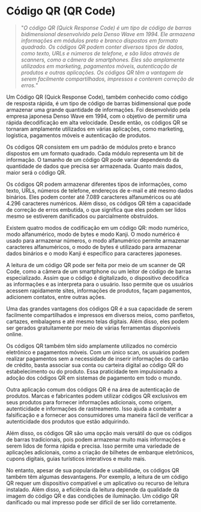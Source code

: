 # Código QR (QR Code)

>"*O código QR (Quick Response Code) é um tipo de código de barras bidimensional desenvolvido pela Denso Wave em 1994. Ele armazena informações em módulos preto e branco dispostos em formato quadrado. Os códigos QR podem conter diversos tipos de dados, como texto, URLs e números de telefone, e são lidos através de scanners, como a câmera de smartphones. Eles são amplamente utilizados em marketing, pagamentos móveis, autenticação de produtos e outras aplicações. Os códigos QR têm a vantagem de serem facilmente compartilhados, impressos e conterem correção de erros.*"

Um Código QR (Quick Response Code), também conhecido como código de resposta rápida, é um tipo de código de barras bidimensional que pode armazenar uma grande quantidade de informações. Foi desenvolvido pela empresa japonesa Denso Wave em 1994, com o objetivo de permitir uma rápida decodificação em alta velocidade. Desde então, os códigos QR se tornaram amplamente utilizados em várias aplicações, como marketing, logística, pagamentos móveis e autenticação de produtos.

Os códigos QR consistem em um padrão de módulos preto e branco dispostos em um formato quadrado. Cada módulo representa um bit de informação. O tamanho de um código QR pode variar dependendo da quantidade de dados que precisa ser armazenada. Quanto mais dados, maior será o código QR.

Os códigos QR podem armazenar diferentes tipos de informações, como texto, URLs, números de telefone, endereços de e-mail e até mesmo dados binários. Eles podem conter até 7.089 caracteres alfanuméricos ou até 4.296 caracteres numéricos. Além disso, os códigos QR têm a capacidade de correção de erros embutida, o que significa que eles podem ser lidos mesmo se estiverem danificados ou parcialmente obstruídos.

Existem quatro modos de codificação em um código QR: modo numérico, modo alfanumérico, modo de bytes e modo Kanji. O modo numérico é usado para armazenar números, o modo alfanumérico permite armazenar caracteres alfanuméricos, o modo de bytes é utilizado para armazenar dados binários e o modo Kanji é específico para caracteres japoneses.

A leitura de um código QR pode ser feita por meio de um scanner de QR Code, como a câmera de um smartphone ou um leitor de código de barras especializado. Assim que o código é digitalizado, o dispositivo decodifica as informações e as interpreta para o usuário. Isso permite que os usuários acessem rapidamente sites, informações de produtos, façam pagamentos, adicionem contatos, entre outras ações.

Uma das grandes vantagens dos códigos QR é a sua capacidade de serem facilmente compartilhados e impressos em diversos meios, como panfletos, cartazes, embalagens e até mesmo telas digitais. Além disso, eles podem ser gerados gratuitamente por meio de várias ferramentas disponíveis online.

Os códigos QR também têm sido amplamente utilizados no comércio eletrônico e pagamentos móveis. Com um único scan, os usuários podem realizar pagamentos sem a necessidade de inserir informações do cartão de crédito, basta associar sua conta ou carteira digital ao código QR do estabelecimento ou do produto. Essa praticidade tem impulsionado a adoção dos códigos QR em sistemas de pagamento em todo o mundo.

Outra aplicação comum dos códigos QR é na área de autenticação de produtos. Marcas e fabricantes podem utilizar códigos QR exclusivos em seus produtos para fornecer informações adicionais, como origem, autenticidade e informações de rastreamento. Isso ajuda a combater a falsificação e a fornecer aos consumidores uma maneira fácil de verificar a autenticidade dos produtos que estão adquirindo.

Além disso, os códigos QR são uma opção mais versátil do que os códigos de barras tradicionais, pois podem armazenar muito mais informações e serem lidos de forma rápida e precisa. Isso permite uma variedade de aplicações adicionais, como a criação de bilhetes de embarque eletrônicos, cupons digitais, guias turísticos interativos e muito mais.

No entanto, apesar de sua popularidade e usabilidade, os códigos QR também têm algumas desvantagens. Por exemplo, a leitura de um código QR requer um dispositivo compatível e um aplicativo ou recurso de leitura instalado. Além disso, a eficiência da leitura depende da qualidade da imagem do código QR e das condições de iluminação. Um código QR danificado ou mal impresso pode ser difícil de ser lido corretamente.